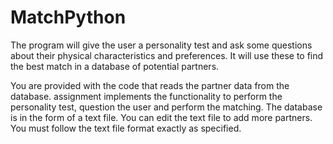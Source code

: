 # MatchPython
The program will give the user a personality test and ask some questions about their physical characteristics and preferences. It will use these to find the best match in a database of potential partners.

You are provided with the code that reads the partner data from the database. assignment implements the functionality to perform the personality test, question the user and perform the matching. The database is in the form of a text file. You can edit the text file to add more partners. You must follow the text file format exactly as specified.
